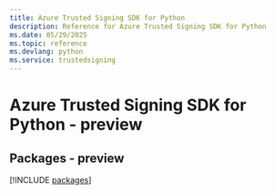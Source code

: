 ```yaml
---
title: Azure Trusted Signing SDK for Python
description: Reference for Azure Trusted Signing SDK for Python
ms.date: 05/29/2025
ms.topic: reference
ms.devlang: python
ms.service: trustedsigning
---
```

# Azure Trusted Signing SDK for Python - preview
## Packages - preview
[!INCLUDE [packages](trusted-signing-index.md)]
